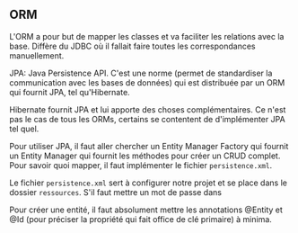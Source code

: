 ## ORM

L'ORM a pour but de mapper les classes et va faciliter les relations avec la base.
Diffère du JDBC où il fallait faire toutes les correspondances manuellement.

JPA: Java Persistence API.
C'est une norme (permet de standardiser la communication avec les bases de données) qui est distribuée par un ORM qui fournit JPA, tel qu'Hibernate.

Hibernate fournit JPA et lui apporte des choses complémentaires. Ce n'est pas le cas de tous les ORMs, certains se contentent de d'implémenter JPA tel quel.

Pour utiliser JPA, il faut aller chercher un Entity Manager Factory qui fournit un Entity Manager qui fournit les méthodes pour créer un CRUD complet. Pour savoir quoi mapper, il faut implémenter le fichier `persistence.xml`.

Le fichier `persistence.xml` sert à configurer notre projet et se place dans le dossier `ressources`.
S'il faut mettre un mot de passe dans 

Pour créer une entité, il faut absolument mettre les annotations @Entity et @Id (pour préciser la propriété qui fait office de clé primaire) à minima.

